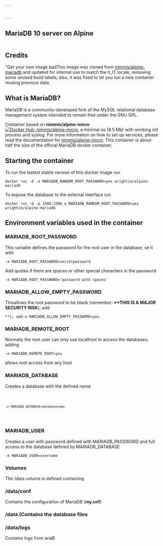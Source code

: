 ```yaml
---


---
```


<h2 id="mariadb-10-server-on-alpine">MariaDB 10 server on Alpine</h2>
<p><a tige on microbadger.com" href="https://microbadger.com/image/wrightie/alpine-mariadb"><img alt="" src=".svg)](https://images.microbadger.com/badges/images/wrightie/alpine-mariadb.svg"></a></p>
<h2 id="credits">Credits</h2>
<p> "Get your own image badThis image was cloned from <a href="https://hub.docker.com/r/nimmis/alpine-mariadb/">nimmis/alpine-mariadb</a> and updated for internal use to match the it_IT locale, removing some unused build labels; also, it was fixed to let you run a new container reusing previous data.</p>
<h2 id="what-is-mariadb">What is MariaDB?</h2>
<p>MariaDB is a community-developed fork of the MySQL relational database management system intended to remain free under the GNU GPL.</p>
Container based on <strong>nimmis/alpine-micro</strong> <a href="https://hub.docker.com/r/nimmis/alpine-micro/"><img alt="Docker Hub; nimmis/alpine-micro" src="](https://images.microbadger.com/badges/image/nimmis/alpine-micro.svg"></a>, a minimal os (8.5 Mb)  with working init process and syslog. For more information on how to set up services, please read the documentation for <a href="https://registry.hub.docker.com/u/nimmis/alpine-micro">nimmis/alpine-micro</a>. This container is about half the size of the official MariaDB docker container.</p>
<h2 id="starting-the-container">Starting the container</h2>
<p>To run the lastest stable version of this docker image run</p>
<pre><code>docker run -d -e MARIADB_RANDOM_ROOT_PASSWORD=yes wrightie/alpine-mariadb
</code></pre>
<p>
To expose the database to the external interface run</p>
<pre><code>docker run -d -p 3306:3306 e MARIADB_RANDOM_ROOT_PASSWORD=yes wrightie/alpine-mariadb
</code></pre>
<h2 id="environment-variables-used-in-the-container">Environment variables used in the container</h2>
<h3 id="mariadb_root_password">MARIADB_ROOT_PASSWORD</h3>This variable defines the password for the root user in the database, se it with</p>
<pre><code>-e MARIADB_ROOT_PASSWORD=secretpassword
</code></pre>
<p>Add quotes if there are spaces or other special characters in the password</p>
<pre><code>-e MARIADB_ROOT_PASSWORD='password with spaces'
</code></pre>
<h3 id="mariadb_random_root_passwoMARIADB_RANDOM_ROOT_PASSWORD</h3>
<p>
This variable generates a random password for the root user; add</p>
<pre><code> -e MARIADB_RANDOM_ROOT_PASSWORD=yes
</code></pre>
<p>The assword can then be found by looking at the log output</p>
<pre><code>docker logs &lt;<container&gt;
</code></pre>
<h3 id="mariadb_allow_empty_password">MARIADB_ALLOW_EMPTY_PASSWORD</h3>
<p>
Thisallows the root password to be blank (remember: <strong>**THIS IS A MAJOR SECURITY RISK</strong>); add</p>
<pre><code>**); add-e MARIADB_ALLOW_EMPTY_PASSWORD=yes
</code></pre>
<h3 id="mariadb_remote_root">MARIADB_REMOTE_ROOT</h3>
<p>
Normally the root user can only use localhost to access the databases; adding</p>
<pre><code>-e MARIADB_REMOTE_ROOT=yes
</code></pre>
<p>
allows root access from any host</p>
<h3 id="mariadb_database">
MARIADB_DATABASE</h3>
<p>
Creates a database with the defined name</p>
<pre><code>

	-e MARIADB_DATABASE=databasename
</code></pre>
<h3 id="mariadb_user">MARIADB_USER</h3>
<p>
Creates a user with password defined with MARIADB_PASSWORD and full access to the database defined by MARIADB_DATABASE</p>
<pre><code>-e MARIADB_USER=username
</code></pre>
<h3 id="mariadb_passw<p>
The password for the user defined by MARIADB_USER</p>
<pre><code>

	-e MARIADB_PASSWORD=donottell
</code></pre>
<h2 id="volumes">Volumes</h2>
<p>
The /data volume is defined containing</p>
<h3 id="dataconf">/data/conf</h3>
<p>Contains the configuration of MariaDB (<strong>my.cnf</strong>)</p>
<h3 id="datadb">/data (Contains the database files</p>
<h3 id="datalogs">/data/logs</h3>
<p>

Contains logs from ariaB</p>

<!--stackedit_data:
eyJoaXN0b3J5IjpbNzkzNzA4NDgxXX0=
-->